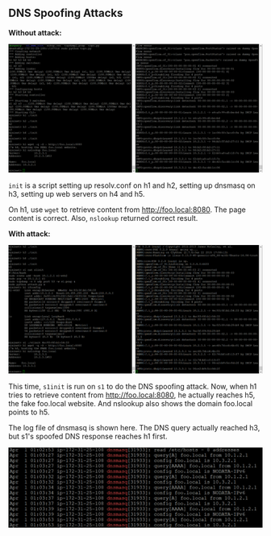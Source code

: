 ## DNS Spoofing Attacks

**Without attack:**

![](img/1.PNG)

`init` is a script setting up resolv.conf on h1 and h2, setting up dnsmasq on h3, setting up web servers on h4 and h5.

On h1, use `wget` to retrieve content from http://foo.local:8080. The page content is correct. Also, `nslookup` returned correct result.

**With attack:**

![](img/2.PNG)

This time, `s1init` is run on `s1` to do the DNS spoofing attack. Now, when h1 tries to retrieve content from http://foo.local:8080, he actually reaches h5, the fake foo.local website. And nslookup also shows the domain foo.local points to h5.

The log file of dnsmasq is shown here. The DNS query actually reached h3, but s1's spoofed DNS response reaches h1 first.

![](img/3.PNG)
